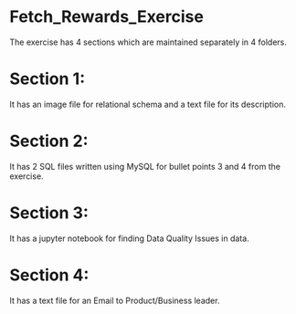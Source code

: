 # Fetch_Rewards_Exercise

The exercise has 4 sections which are maintained separately in 4 folders.

# Section 1:

It has an image file for relational schema and a text file for its description.

# Section 2:

It has 2 SQL files written using MySQL for bullet points 3 and 4 from the exercise.

# Section 3:

It has a jupyter notebook for finding Data Quality Issues in data.

# Section 4:

It has a text file for an Email to Product/Business leader.

